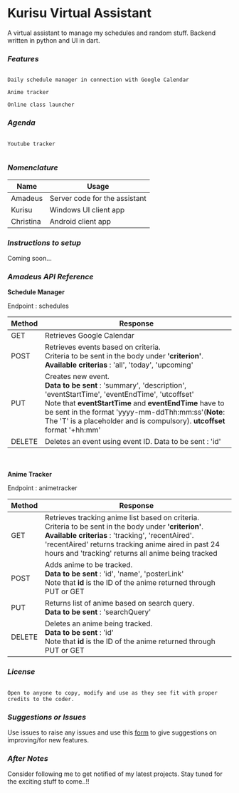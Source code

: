 # Kurisu Virtual Assistant

A virtual assistant to manage my schedules and random stuff. Backend written in python and UI in dart.

  
  

### _Features_

  

```

Daily schedule manager in connection with Google Calendar

Anime tracker

Online class launcher

```

  
  
  

### _Agenda_

  

```

Youtube tracker


```

  

### _Nomenclature_

  

| Name | Usage |
| ------ | ------ |
| Amadeus | Server code for the assistant |
| Kurisu | Windows UI client app |
| Christina | Android client app |

  

### _Instructions to setup_

Coming soon...

  

### _Amadeus API Reference_

  

**Schedule Manager**

Endpoint : schedules  

| Method | Response |
| ------ | ------ |
| GET | Retrieves Google Calendar |
| POST | Retrieves events based on criteria.<br>Criteria to be sent in the body under **'criterion'**.<br>**Available criterias** : 'all', 'today', 'upcoming' |
| PUT | Creates new event.<br>**Data to be sent** : 'summary', 'description', 'eventStartTime', 'eventEndTime', 'utcoffset'<br>Note that **eventStartTime** and **eventEndTime** have to be sent in the format 'yyyy-mm-ddThh:mm:ss'(**Note**: The 'T' is a placeholder and is compulsory). **utcoffset** format '+hh:mm'|
| DELETE | Deletes an event using event ID. Data to be sent : 'id' |

  
<br><br>
**Anime Tracker**

Endpoint : animetracker

| Method | Response |
| ------ | ------ |
| GET | Retrieves tracking anime list based on criteria. <br>Criteria to be sent in the body under **'criterion'**.<br>**Available criterias** : 'tracking', 'recentAired'. 'recentAired' returns tracking anime aired in past 24 hours and 'tracking' returns all anime being tracked|
| POST | Adds anime to be tracked.<br>**Data to be sent** : 'id', 'name', 'posterLink' <br>Note that **id** is the ID of the anime returned through PUT or GET|
| PUT | Returns list of anime based on search query.<br>**Data to be sent** : 'searchQuery'|
| DELETE | Deletes an anime being tracked.<br>**Data to be sent** : 'id' <br>Note that **id** is the ID of the anime returned through PUT or GET |
  
  
  

### _License_

  

```

Open to anyone to copy, modify and use as they see fit with proper credits to the coder.

```

  

### _Suggestions or Issues_

  

Use issues to raise any issues and use this [form](https://forms.gle/W6igzbXRw9yV7onc6 "Google Form") to give suggestions on improving/for new features.

  

### _After Notes_

  

Consider following me to get notified of my latest projects. Stay tuned for the exciting stuff to come..!!
